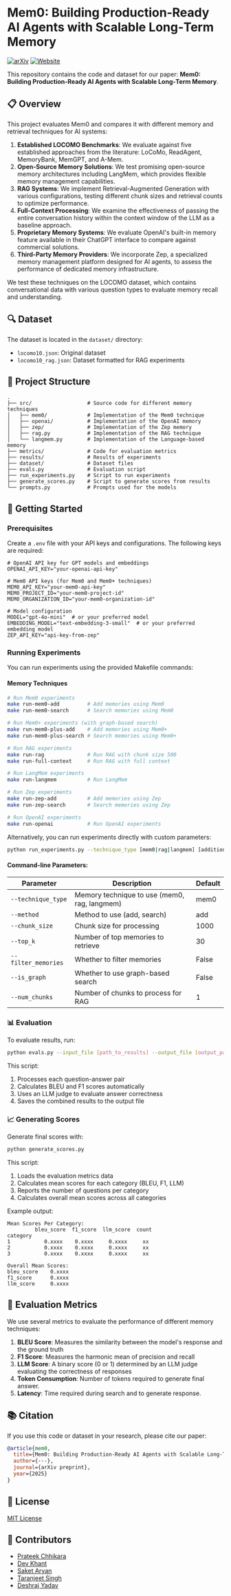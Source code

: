 # Mem0: Building Production‑Ready AI Agents with Scalable Long‑Term Memory

[![arXiv](https://img.shields.io/badge/arXiv-Paper-b31b1b.svg)](https://arxiv.org/abs/XXXX.XXXXX)
[![Website](https://img.shields.io/badge/Website-Project-blue)](https://mem0.ai/research)

This repository contains the code and dataset for our paper: **Mem0: Building Production‑Ready AI Agents with Scalable Long‑Term Memory**.

## 📋 Overview

This project evaluates Mem0 and compares it with different memory and retrieval techniques for AI systems:

1. **Established LOCOMO Benchmarks**: We evaluate against five established approaches from the literature: LoCoMo, ReadAgent, MemoryBank, MemGPT, and A-Mem.
2. **Open-Source Memory Solutions**: We test promising open-source memory architectures including LangMem, which provides flexible memory management capabilities.
3. **RAG Systems**: We implement Retrieval-Augmented Generation with various configurations, testing different chunk sizes and retrieval counts to optimize performance.
4. **Full-Context Processing**: We examine the effectiveness of passing the entire conversation history within the context window of the LLM as a baseline approach.
5. **Proprietary Memory Systems**: We evaluate OpenAI's built-in memory feature available in their ChatGPT interface to compare against commercial solutions.
6. **Third-Party Memory Providers**: We incorporate Zep, a specialized memory management platform designed for AI agents, to assess the performance of dedicated memory infrastructure.

We test these techniques on the LOCOMO dataset, which contains conversational data with various question types to evaluate memory recall and understanding.

## 🔍 Dataset

The dataset is located in the `dataset/` directory:
- `locomo10.json`: Original dataset
- `locomo10_rag.json`: Dataset formatted for RAG experiments

## 📁 Project Structure

```
.
├── src/                  # Source code for different memory techniques
│   ├── mem0/             # Implementation of the Mem0 technique
│   ├── openai/           # Implementation of the OpenAI memory
│   ├── zep/              # Implementation of the Zep memory
│   ├── rag.py            # Implementation of the RAG technique
│   └── langmem.py        # Implementation of the Language-based memory
├── metrics/              # Code for evaluation metrics
├── results/              # Results of experiments
├── dataset/              # Dataset files
├── evals.py              # Evaluation script
├── run_experiments.py    # Script to run experiments
├── generate_scores.py    # Script to generate scores from results
└── prompts.py            # Prompts used for the models
```

## 🚀 Getting Started

### Prerequisites

Create a `.env` file with your API keys and configurations. The following keys are required:

```
# OpenAI API key for GPT models and embeddings
OPENAI_API_KEY="your-openai-api-key"

# Mem0 API keys (for Mem0 and Mem0+ techniques)
MEM0_API_KEY="your-mem0-api-key"
MEM0_PROJECT_ID="your-mem0-project-id"
MEM0_ORGANIZATION_ID="your-mem0-organization-id"

# Model configuration
MODEL="gpt-4o-mini"  # or your preferred model
EMBEDDING_MODEL="text-embedding-3-small"  # or your preferred embedding model
ZEP_API_KEY="api-key-from-zep"
```

### Running Experiments

You can run experiments using the provided Makefile commands:

#### Memory Techniques

```bash
# Run Mem0 experiments
make run-mem0-add         # Add memories using Mem0
make run-mem0-search      # Search memories using Mem0

# Run Mem0+ experiments (with graph-based search)
make run-mem0-plus-add    # Add memories using Mem0+
make run-mem0-plus-search # Search memories using Mem0+

# Run RAG experiments
make run-rag              # Run RAG with chunk size 500
make run-full-context     # Run RAG with full context

# Run LangMem experiments
make run-langmem          # Run LangMem

# Run Zep experiments
make run-zep-add          # Add memories using Zep
make run-zep-search       # Search memories using Zep

# Run OpenAI experiments
make run-openai           # Run OpenAI experiments
```

Alternatively, you can run experiments directly with custom parameters:

```bash
python run_experiments.py --technique_type [mem0|rag|langmem] [additional parameters]
```

#### Command-line Parameters:

| Parameter | Description | Default |
|-----------|-------------|---------|
| `--technique_type` | Memory technique to use (mem0, rag, langmem) | mem0 |
| `--method` | Method to use (add, search) | add |
| `--chunk_size` | Chunk size for processing | 1000 |
| `--top_k` | Number of top memories to retrieve | 30 |
| `--filter_memories` | Whether to filter memories | False |
| `--is_graph` | Whether to use graph-based search | False |
| `--num_chunks` | Number of chunks to process for RAG | 1 |

### 📊 Evaluation

To evaluate results, run:

```bash
python evals.py --input_file [path_to_results] --output_file [output_path]
```

This script:
1. Processes each question-answer pair
2. Calculates BLEU and F1 scores automatically
3. Uses an LLM judge to evaluate answer correctness
4. Saves the combined results to the output file

### 📈 Generating Scores

Generate final scores with:

```bash
python generate_scores.py
```

This script:
1. Loads the evaluation metrics data
2. Calculates mean scores for each category (BLEU, F1, LLM)
3. Reports the number of questions per category
4. Calculates overall mean scores across all categories

Example output:
```
Mean Scores Per Category:
         bleu_score  f1_score  llm_score  count
category                                       
1           0.xxxx    0.xxxx     0.xxxx     xx
2           0.xxxx    0.xxxx     0.xxxx     xx
3           0.xxxx    0.xxxx     0.xxxx     xx

Overall Mean Scores:
bleu_score    0.xxxx
f1_score      0.xxxx
llm_score     0.xxxx
```

## 📏 Evaluation Metrics

We use several metrics to evaluate the performance of different memory techniques:

1. **BLEU Score**: Measures the similarity between the model's response and the ground truth
2. **F1 Score**: Measures the harmonic mean of precision and recall
3. **LLM Score**: A binary score (0 or 1) determined by an LLM judge evaluating the correctness of responses
4. **Token Consumption**: Number of tokens required to generate final answer.
5. **Latency**: Time required during search and to generate response.

## 📚 Citation

If you use this code or dataset in your research, please cite our paper:

```bibtex
@article{mem0,
  title={Mem0: Building Production‑Ready AI Agents with Scalable Long‑Term Memory},
  author={---},
  journal={arXiv preprint},
  year={2025}
}
```

## 📄 License

[MIT License](LICENSE)

## 👥 Contributors

- [Prateek Chhikara](https://github.com/prateekchhikara)
- [Dev Khant](https://github.com/Dev-Khant)
- [Saket Aryan](https://github.com/whysosaket)
- [Taranjeet Singh](https://github.com/taranjeet)
- [Deshraj Yadav](https://github.com/deshraj)

